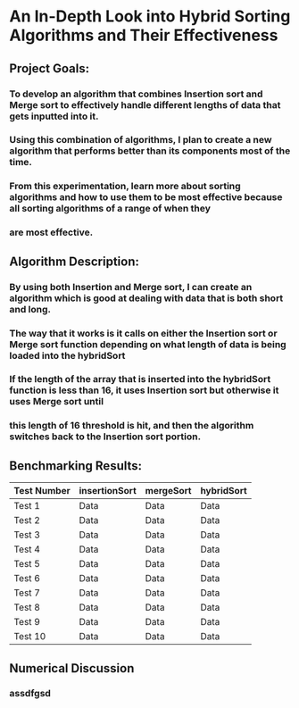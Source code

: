# An In-Depth Look into Hybrid Sorting Algorithms and Their Effectiveness


## Project Goals:
### To develop an algorithm that combines Insertion sort and Merge sort to effectively handle different lengths of data that gets inputted into it.
### Using this combination of algorithms, I plan to create a new algorithm that performs better than its components most of the time.
### From this experimentation, learn more about sorting algorithms and how to use them to be most effective because all sorting algorithms of a range of when they
### are most effective.

## Algorithm Description:
### By using both Insertion and Merge sort, I can create an algorithm which is good at dealing with data that is both short and long.
### The way that it works is it calls on either the Insertion sort or Merge sort function depending on what length of data is being loaded into the hybridSort
### If the length of the array that is inserted into the hybridSort function is less than 16, it uses Insertion sort but otherwise it uses Merge sort until
### this length of 16 threshold is hit, and then the algorithm switches back to the Insertion sort portion.

## Benchmarking Results:
| Test Number | insertionSort | mergeSort | hybridSort |
| ----------- | ------- | ------- | ------- |
| Test 1      | Data    | Data    | Data    |
| Test 2      | Data    | Data    | Data    |
| Test 3      | Data    | Data    | Data    |
| Test 4      | Data    | Data    | Data    |
| Test 5      | Data    | Data    | Data    |
| Test 6      | Data    | Data    | Data    |
| Test 7      | Data    | Data    | Data    |
| Test 8      | Data    | Data    | Data    |
| Test 9      | Data    | Data    | Data    |
| Test 10     | Data    | Data    | Data    |


## Numerical Discussion
### assdfgsd